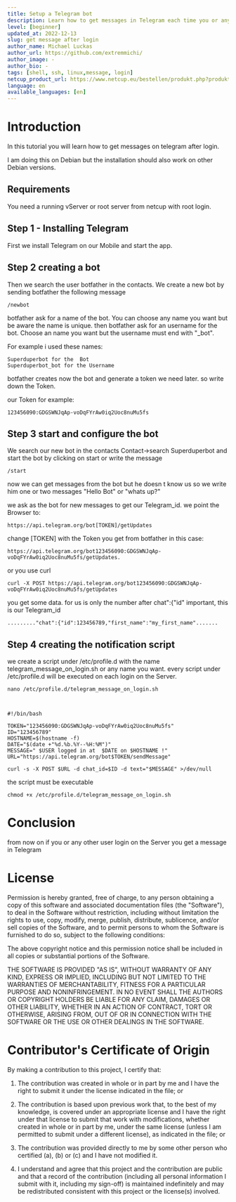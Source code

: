 ```yaml
---
title: Setup a Telegram bot  
description: Learn how to get messages in Telegram each time you or any other login on your server.
level: [beginner] 
updated_at: 2022-12-13
slug: get message after login
author_name: Michael Luckas
author_url: https://github.com/extremmichi/
author_image: -
author_bio: -
tags: [shell, ssh, linux,message, login] 
netcup_product_url: https://www.netcup.eu/bestellen/produkt.php?produkt=2991
language: en
available_languages: [en]
---
```

# Introduction

In this tutorial you will learn how to get messages on telegram after login.

I am doing this on Debian but the installation should also work on other Debian versions.


## Requirements

You need a running vServer or root server from netcup with root login.

## Step 1 - Installing Telegram
First we install Telegram on our Mobile and start the app.

## Step 2  creating a bot
Then we search the user botfather in the contacts.
We create a new bot by sending botfather the following message


    /newbot

botfather ask for a name of the bot. You can choose any name you want but be aware the name is unique.
then botfather ask for an username for the bot. Choose an name you want 
but the username must end with "_bot". 

For example i used these names:
 

    Superduperbot for the  Bot
    Superduperbot_bot for the Username

    
botfather creates now the bot and generate a token we need later.
so write down the Token.

our Token for example:

    123456090:GDGSWNJqAp-voDqFYrAw0iq2Uoc8nuMu5fs

     
## Step 3 start and configure the bot

We search our new bot in the contacts
Contact->search Superduperbot and start the bot by clicking on start or write the message 


    /start

now we can get messages from the bot but he doesn t know us so we write him one or two messages
"Hello Bot" or "whats up?"

we ask as the bot for new messages to get our Telegram_id.
we point the Browser to:


    https://api.telegram.org/bot[TOKEN]/getUpdates

     

change [TOKEN] with the Token you get from botfather
in this case:

    https://api.telegram.org/bot123456090:GDGSWNJqAp-voDqFYrAw0iq2Uoc8nuMu5fs/getUpdates.

     

or you use curl

    curl -X POST https://api.telegram.org/bot123456090:GDGSWNJqAp-voDqFYrAw0iq2Uoc8nuMu5fs/getUpdates

     
you get some data.
for us is only the number after chat":{"id" important,
this is our Telegram_id

    ........."chat":{"id":123456789,"first_name":"my_first_name".......

     
## Step 4 creating the notification script

we create a script under /etc/profile.d with the name telegram_message_on_login.sh or any name you want.
every script under /etc/profile.d will be executed on each login on the Server.

    nano /etc/profile.d/telegram_message_on_login.sh

     

    #!/bin/bash

    TOKEN="123456090:GDGSWNJqAp-voDqFYrAw0iq2Uoc8nuMu5fs"
    ID="123456789"
    HOSTNAME=$(hostname -f)
    DATE="$(date +"%d.%b.%Y--%H:%M")"
    MESSAGE=" $USER logged in at  $DATE on $HOSTNAME !"
    URL="https://api.telegram.org/bot$TOKEN/sendMessage"

    curl -s -X POST $URL -d chat_id=$ID -d text="$MESSAGE" >/dev/null

     

the script must be executable

    chmod +x /etc/profile.d/telegram_message_on_login.sh

# Conclusion
from now on if you or any other user login on the Server 
you get a message in Telegram 



# License

Permission is hereby granted, free of charge, to any person obtaining a copy
of this software and associated documentation files (the "Software"), to deal
in the Software without restriction, including without limitation the rights
to use, copy, modify, merge, publish, distribute, sublicence, and/or sell
copies of the Software, and to permit persons to whom the Software is
furnished to do so, subject to the following conditions:

The above copyright notice and this permission notice shall be included in all
copies or substantial portions of the Software.

THE SOFTWARE IS PROVIDED "AS IS", WITHOUT WARRANTY OF ANY KIND, EXPRESS OR
IMPLIED, INCLUDING BUT NOT LIMITED TO THE WARRANTIES OF MERCHANTABILITY,
FITNESS FOR A PARTICULAR PURPOSE AND NONINFRINGEMENT. IN NO EVENT SHALL THE
AUTHORS OR COPYRIGHT HOLDERS BE LIABLE FOR ANY CLAIM, DAMAGES OR OTHER
LIABILITY, WHETHER IN AN ACTION OF CONTRACT, TORT OR OTHERWISE, ARISING FROM,
OUT OF OR IN CONNECTION WITH THE SOFTWARE OR THE USE OR OTHER DEALINGS IN THE
SOFTWARE.

# Contributor's Certificate of Origin

By making a contribution to this project, I certify that:

1.  The contribution was created in whole or in part by me and I have the right to submit it under the license indicated in the file; or

2.  The contribution is based upon previous work that, to the best of my knowledge, is covered under an appropriate license and I have the right under that license to submit that work with modifications, whether created in whole or in part by me, under the same license (unless I am permitted to submit under a different license), as indicated in the file; or

3.  The contribution was provided directly to me by some other person who certified (a), (b) or (c) and I have not modified it.

4.  I understand and agree that this project and the contribution are public and that a record of the contribution (including all personal information I submit with it, including my sign-off) is maintained indefinitely and may be redistributed consistent with this project or the license(s) involved.
